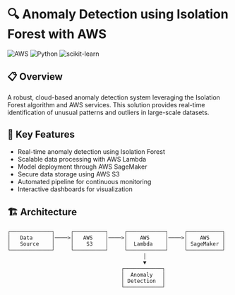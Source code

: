# 🔍 Anomaly Detection using Isolation Forest with AWS

![AWS](https://img.shields.io/badge/AWS-%23FF9900.svg?style=for-the-badge&logo=amazon-aws&logoColor=white)
![Python](https://img.shields.io/badge/python-3670A0?style=for-the-badge&logo=python&logoColor=ffdd54)
![scikit-learn](https://img.shields.io/badge/scikit--learn-%23F7931E.svg?style=for-the-badge&logo=scikit-learn&logoColor=white)

## 📋 Overview

A robust, cloud-based anomaly detection system leveraging the Isolation Forest algorithm and AWS services. This solution provides real-time identification of unusual patterns and outliers in large-scale datasets.

## 🌟 Key Features

- Real-time anomaly detection using Isolation Forest
- Scalable data processing with AWS Lambda
- Model deployment through AWS SageMaker
- Secure data storage using AWS S3
- Automated pipeline for continuous monitoring
- Interactive dashboards for visualization

## 🏗️ Architecture

```plaintext
┌─────────────┐     ┌──────────┐     ┌────────────┐     ┌───────────┐
│   Data      │────>│   AWS    │────>│    AWS     │────>│    AWS    │
│   Source    │     │    S3    │     │  Lambda    │     │ SageMaker │
└─────────────┘     └──────────┘     └────────────┘     └───────────┘
                                           │
                                           ▼
                                    ┌────────────┐
                                    │  Anomaly   │
                                    │ Detection  │
                                    └────────────┘

